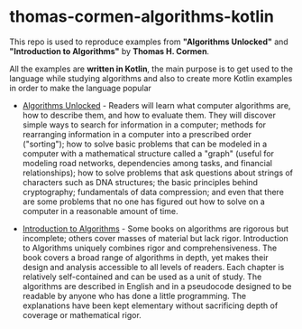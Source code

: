 # thomas-cormen-algorithms-kotlin
This repo is used to reproduce examples from **"Algorithms Unlocked"** and **"Introduction to Algorithms"** by **Thomas H. Cormen**.

All the examples are **written in Kotlin**, the main purpose is to get used to the language while studying algorithms and also to create more Kotlin examples in order to make the language popular

* [Algorithms Unlocked](https://www.amazon.com/Algorithms-Unlocked-Press-Thomas-Cormen/dp/0262518805) -  Readers will learn what computer algorithms are, how to describe them, and how to evaluate them. They will discover simple ways to search for information in a computer; methods for rearranging information in a computer into a prescribed order ("sorting"); how to solve basic problems that can be modeled in a computer with a mathematical structure called a "graph" (useful for modeling road networks, dependencies among tasks, and financial relationships); how to solve problems that ask questions about strings of characters such as DNA structures; the basic principles behind cryptography; fundamentals of data compression; and even that there are some problems that no one has figured out how to solve on a computer in a reasonable amount of time.

* [Introduction to Algorithms](https://www.amazon.com/Introduction-Algorithms-3rd-MIT-Press/dp/0262033844) - Some books on algorithms are rigorous but incomplete; others cover masses of material but lack rigor. Introduction to Algorithms uniquely combines rigor and comprehensiveness. The book covers a broad range of algorithms in depth, yet makes their design and analysis accessible to all levels of readers. Each chapter is relatively self-contained and can be used as a unit of study. The algorithms are described in English and in a pseudocode designed to be readable by anyone who has done a little programming. The explanations have been kept elementary without sacrificing depth of coverage or mathematical rigor.
